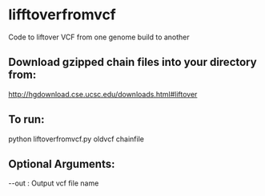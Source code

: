 # lifftoverfromvcf
Code to liftover VCF from one genome build to another

## Download gzipped chain files into your directory from:
http://hgdownload.cse.ucsc.edu/downloads.html#liftover

## To run:
python liftoverfromvcf.py oldvcf chainfile

## Optional Arguments:
--out : Output vcf file name
